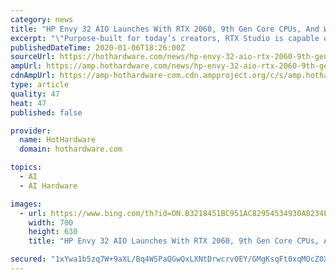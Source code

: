 ```yaml
---
category: news
title: "HP Envy 32 AIO Launches With RTX 2060, 9th Gen Core CPUs, And Wireless Charging For Your Phone"
excerpt: "\"Purpose-built for today’s creators, RTX Studio is capable of powering over 40 of the world’s top creative and design applications with RTX accelerated ray tracing and AI-assist to speed up tedious task and high-resolution video editing in real-time,\" HP says. Fair enough, but a 9th generation Core i7-9700 paired with a GeForce RTX 2080 GPU ..."
publishedDateTime: 2020-01-06T18:26:00Z
sourceUrl: https://hothardware.com/news/hp-envy-32-aio-rtx-2060-9th-gen-cor-wireless-charging-phone
ampUrl: https://amp.hothardware.com/news/hp-envy-32-aio-rtx-2060-9th-gen-cor-wireless-charging-phone
cdnAmpUrl: https://amp-hothardware-com.cdn.ampproject.org/c/s/amp.hothardware.com/news/hp-envy-32-aio-rtx-2060-9th-gen-cor-wireless-charging-phone
type: article
quality: 47
heat: 47
published: false

provider:
  name: HotHardware
  domain: hothardware.com

topics:
  - AI
  - AI Hardware

images:
  - url: https://www.bing.com/th?id=ON.B3218451BC951AC82954534930A0234F
    width: 700
    height: 630
    title: "HP Envy 32 AIO Launches With RTX 2060, 9th Gen Core CPUs, And Wireless Charging For Your Phone"

secured: "1xYwa1b5zq7W+9aXL/Bq4WSPaQGwQxLXNtDrwcrv0EY/GMgKsqFt0xqMOcZ0XJIso4Xcm/BoeRtjFedOlXxhCKqQVcfGk08gxYqhauKKFdWz94HyBoDMxTRiphlumb1HJXdesQUwGQmgUI/ay+MkDoUg7IIYU7jUuFdjCdR9PSsS7QyFT6nTtWJLeV54ZjL2mE6MwqYHObW0xSE6xKcNs+mfd3nCbqdBT5tdtTmRfa5OX5sWq1NZWo6XjZtEgQ8NLrYiaYygqEUqxKZ6dEb6Sg==;2O54PoxerbtbtjGvsMZBWQ=="
---
```



